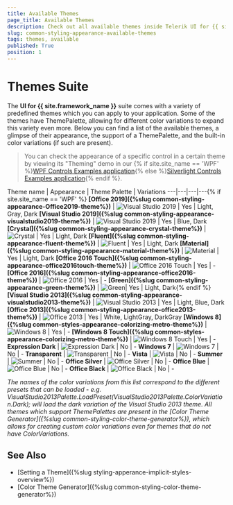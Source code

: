 ```yaml
---
title: Available Themes
page_title: Available Themes
description: Check out all available themes inside Telerik UI for {{ site.framework_name }} suite.
slug: common-styling-appearance-available-themes
tags: themes, available
published: True
position: 1
---
```

# Themes Suite

The __UI for {{ site.framework_name }}__ suite comes with a variety of predefined themes which you can apply to your application. Some of the themes have ThemePalette, allowing for different color variations to expand this variety even more. Below you can find a list of the available themes, a glimpse of their appearance, the support of a ThemePalette, and the built-in color variations (if such are present).

>You can check the appearance of a specific control in a certain theme by viewing its "Theming" demo in our {% if site.site_name == 'WPF' %}[WPF Controls Examples application](https://demos.telerik.com/wpf/){% else %}[Silverlight Controls Examples application](https://demos.telerik.com/silverlight/){% endif %}.

<style>
table th:first-of-type {
    width: 20%;
}
table th:nth-of-type(2) {
    width: 50%;
}
table th:nth-of-type(3) {
    width: 10%;
}
table th:nth-of-type(4) {
    width: 20%;
}
</style>

Theme name | Appearance | Theme Palette | Variations 
---|---|---|---{% if site.site_name == 'WPF' %}
**[Office 2019]({%slug common-styling-appearance-Office2019-theme%})** | ![Visual Studio 2019](images/Office2019Theme.png) | Yes | Light, Gray, Dark
**[Visual Studio 2019]({%slug common-styling-appearance-visualstudio2019-theme%})** | ![Visual Studio 2019](images/VisualStudio2019Theme.png) | Yes | Blue, Dark
**[Crystal]({%slug common-styling-appearance-crystal-theme%})** | ![Crystal](images/CrystalTheme.png) | Yes | Light, Dark
**[Fluent]({%slug common-styling-appearance-fluent-theme%})** | ![Fluent](images/FluentTheme.png) | Yes | Light, Dark
**[Material]({%slug common-styling-appearance-material-theme%})** | ![Material](images/MaterialTheme.png) | Yes | Light, Dark
**[Office 2016 Touch]({%slug common-styling-appearance-office2016touch-theme%})** | ![Office 2016 Touch](images/Office2016TouchTheme.png) | Yes | -
**[Office 2016]({%slug common-styling-appearance-office2016-theme%})** | ![Office 2016](images/Office2016Theme.png) | Yes | -
**[Green]({%slug common-styling-appearance-green-theme%})** | ![Green](images/GreenTheme.png)| Yes | Light, Dark{% endif %}
**[Visual Studio 2013]({%slug common-styling-appearance-visualstudio2013-theme%})** | ![Visual Studio 2013](images/VisualStudio2013Theme.png) | Yes | Light, Blue, Dark
**[Office 2013]({%slug common-styling-appearance-office2013-theme%})** | ![Office 2013](images/Office2013Theme.png) | Yes | White, LightGray, DarkGray
**[Windows 8]({%slug common-styles-appearance-colorizing-metro-theme%})** | ![Windows 8](images/Windows8Theme.png) | Yes | -
**[Windows 8 Touch]({%slug common-styles-appearance-colorizing-metro-theme%})** | ![Windows 8 Touch](images/Windows8TouchTheme.png) | Yes | -
**Expression Dark** | ![Expression Dark](images/ExpressionDarkTheme.png) | No | -
**Windows 7** | ![Windows 7](images/Windows7Theme.png) | No | -
**Transparent** | ![Transparent](images/TransparentTheme.png) | No | -
**Vista** | ![Vista](images/VistaTheme.png) | No | -
**Summer** | ![Summer](images/SummerTheme.png) | No | -
**Office Silver** | ![Office Silver](images/OfficeSilver.png) | No | -
**Office Blue** | ![Office Blue](images/OfficeBlue.png) | No | -
**Office Black** | ![Office Black](images/OfficeBlack.png) | No | -

*The names of the color variations from this list correspond to the different presets that can be loaded - e.g. VisualStudio2013Palette.LoadPreset(VisualStudio2013Palette.ColorVariation.Dark); will load the dark variation of the Visual Studio 2013 theme. All themes which support ThemePalettes are present in the [Color Theme Generator]({%slug common-styling-color-theme-generator%}), which allows for creating custom color variations even for themes that do not have ColorVariations.*

## See Also  
* [Setting a Theme]({%slug styling-apperance-implicit-styles-overview%})
* [Color Theme Generator]({%slug common-styling-color-theme-generator%})
